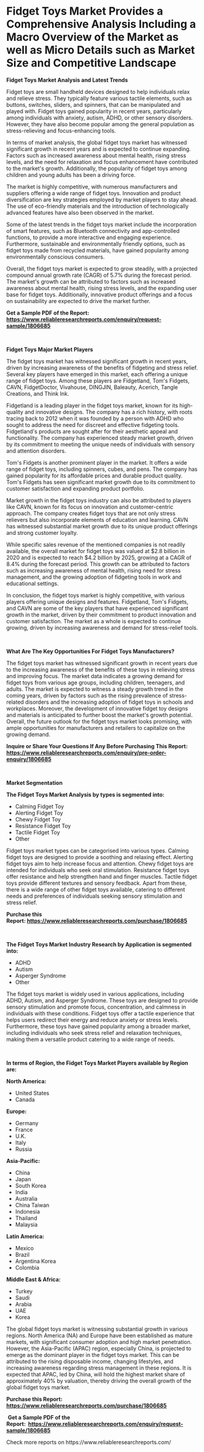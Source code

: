 <p><h1>Fidget Toys Market Provides a Comprehensive Analysis Including a Macro Overview of the Market as well as Micro Details such as Market Size and Competitive Landscape</h1></p><p><strong>Fidget Toys Market Analysis and Latest Trends</strong></p>
<p><p>Fidget toys are small handheld devices designed to help individuals relax and relieve stress. They typically feature various tactile elements, such as buttons, switches, sliders, and spinners, that can be manipulated and played with. Fidget toys gained popularity in recent years, particularly among individuals with anxiety, autism, ADHD, or other sensory disorders. However, they have also become popular among the general population as stress-relieving and focus-enhancing tools.</p><p>In terms of market analysis, the global fidget toys market has witnessed significant growth in recent years and is expected to continue expanding. Factors such as increased awareness about mental health, rising stress levels, and the need for relaxation and focus enhancement have contributed to the market's growth. Additionally, the popularity of fidget toys among children and young adults has been a driving force.</p><p>The market is highly competitive, with numerous manufacturers and suppliers offering a wide range of fidget toys. Innovation and product diversification are key strategies employed by market players to stay ahead. The use of eco-friendly materials and the introduction of technologically advanced features have also been observed in the market.</p><p>Some of the latest trends in the fidget toys market include the incorporation of smart features, such as Bluetooth connectivity and app-controlled functions, to provide a more interactive and engaging experience. Furthermore, sustainable and environmentally friendly options, such as fidget toys made from recycled materials, have gained popularity among environmentally conscious consumers.</p><p>Overall, the fidget toys market is expected to grow steadily, with a projected compound annual growth rate (CAGR) of 5.7% during the forecast period. The market's growth can be attributed to factors such as increased awareness about mental health, rising stress levels, and the expanding user base for fidget toys. Additionally, innovative product offerings and a focus on sustainability are expected to drive the market further.</p></p>
<p><strong>Get a Sample PDF of the Report:&nbsp; <a href="https://www.reliableresearchreports.com/enquiry/request-sample/1806685">https://www.reliableresearchreports.com/enquiry/request-sample/1806685</a></strong></p>
<p>&nbsp;</p>
<p><strong>Fidget Toys Major Market Players</strong></p>
<p><p>The fidget toys market has witnessed significant growth in recent years, driven by increasing awareness of the benefits of fidgeting and stress relief. Several key players have emerged in this market, each offering a unique range of fidget toys. Among these players are Fidgetland, Tom's Fidgets, CAVN, FidgetDoctor, Vivahouse, DINGJIN, Baleauty, Acerich, Tangle Creations, and Think Ink.</p><p>Fidgetland is a leading player in the fidget toys market, known for its high-quality and innovative designs. The company has a rich history, with roots tracing back to 2012 when it was founded by a person with ADHD who sought to address the need for discreet and effective fidgeting tools. Fidgetland's products are sought after for their aesthetic appeal and functionality. The company has experienced steady market growth, driven by its commitment to meeting the unique needs of individuals with sensory and attention disorders.</p><p>Tom's Fidgets is another prominent player in the market. It offers a wide range of fidget toys, including spinners, cubes, and pens. The company has gained popularity for its affordable prices and durable product quality. Tom's Fidgets has seen significant market growth due to its commitment to customer satisfaction and expanding product portfolio.</p><p>Market growth in the fidget toys industry can also be attributed to players like CAVN, known for its focus on innovation and customer-centric approach. The company creates fidget toys that are not only stress relievers but also incorporate elements of education and learning. CAVN has witnessed substantial market growth due to its unique product offerings and strong customer loyalty.</p><p>While specific sales revenue of the mentioned companies is not readily available, the overall market for fidget toys was valued at $2.8 billion in 2020 and is expected to reach $4.2 billion by 2025, growing at a CAGR of 8.4% during the forecast period. This growth can be attributed to factors such as increasing awareness of mental health, rising need for stress management, and the growing adoption of fidgeting tools in work and educational settings.</p><p>In conclusion, the fidget toys market is highly competitive, with various players offering unique designs and features. Fidgetland, Tom's Fidgets, and CAVN are some of the key players that have experienced significant growth in the market, driven by their commitment to product innovation and customer satisfaction. The market as a whole is expected to continue growing, driven by increasing awareness and demand for stress-relief tools.</p></p>
<p>&nbsp;</p>
<p><strong>What Are The Key Opportunities For Fidget Toys Manufacturers?</strong></p>
<p><p>The fidget toys market has witnessed significant growth in recent years due to the increasing awareness of the benefits of these toys in relieving stress and improving focus. The market data indicates a growing demand for fidget toys from various age groups, including children, teenagers, and adults. The market is expected to witness a steady growth trend in the coming years, driven by factors such as the rising prevalence of stress-related disorders and the increasing adoption of fidget toys in schools and workplaces. Moreover, the development of innovative fidget toy designs and materials is anticipated to further boost the market's growth potential. Overall, the future outlook for the fidget toys market looks promising, with ample opportunities for manufacturers and retailers to capitalize on the growing demand.</p></p>
<p><strong>Inquire or Share Your Questions If Any Before Purchasing This Report: <a href="https://www.reliableresearchreports.com/enquiry/pre-order-enquiry/1806685">https://www.reliableresearchreports.com/enquiry/pre-order-enquiry/1806685</a></strong></p>
<p>&nbsp;</p>
<p><strong>Market Segmentation</strong></p>
<p><strong>The Fidget Toys Market Analysis by types is segmented into:</strong></p>
<p><ul><li>Calming Fidget Toy</li><li>Alerting Fidget Toy</li><li>Chewy Fidget Toy</li><li>Resistance Fidget Toy</li><li>Tactile Fidget Toy</li><li>Other</li></ul></p>
<p><p>Fidget toys market types can be categorised into various types. Calming fidget toys are designed to provide a soothing and relaxing effect. Alerting fidget toys aim to help increase focus and attention. Chewy fidget toys are intended for individuals who seek oral stimulation. Resistance fidget toys offer resistance and help strengthen hand and finger muscles. Tactile fidget toys provide different textures and sensory feedback. Apart from these, there is a wide range of other fidget toys available, catering to different needs and preferences of individuals seeking sensory stimulation and stress relief.</p></p>
<p><strong>Purchase this Report:&nbsp;<a href="https://www.reliableresearchreports.com/purchase/1806685">https://www.reliableresearchreports.com/purchase/1806685</a></strong></p>
<p>&nbsp;</p>
<p><strong>The Fidget Toys Market Industry Research by Application is segmented into:</strong></p>
<p><ul><li>ADHD</li><li>Autism</li><li>Asperger Syndrome</li><li>Other</li></ul></p>
<p><p>The fidget toys market is widely used in various applications, including ADHD, Autism, and Asperger Syndrome. These toys are designed to provide sensory stimulation and promote focus, concentration, and calmness in individuals with these conditions. Fidget toys offer a tactile experience that helps users redirect their energy and reduce anxiety or stress levels. Furthermore, these toys have gained popularity among a broader market, including individuals who seek stress relief and relaxation techniques, making them a versatile product catering to a wide range of needs.</p></p>
<p>&nbsp;</p>
<p><strong>In terms of Region, the Fidget Toys Market Players available by Region are:</strong></p>
<p>
    <p> <strong> North America: </strong>
        <ul>
            <li>United States</li>
            <li>Canada</li>
        </ul>
        </p> 
    <p> <strong> Europe: </strong>
        <ul>
            <li>Germany</li>
            <li>France</li>
            <li>U.K.</li>
            <li>Italy</li>
            <li>Russia</li>
        </ul>
        </p> 
    <p> <strong> Asia-Pacific: </strong>
        <ul>
            <li>China</li>
            <li>Japan</li>
            <li>South Korea</li>
            <li>India</li>
            <li>Australia</li>
            <li>China Taiwan</li>
            <li>Indonesia</li>
            <li>Thailand</li>
            <li>Malaysia</li>
        </ul>
        </p> 
    <p> <strong> Latin America: </strong>
        <ul>
            <li>Mexico</li>
            <li>Brazil</li>
            <li>Argentina Korea</li>
            <li>Colombia</li>
        </ul>
        </p> 
    <p> <strong> Middle East & Africa: </strong>
        <ul>
            <li>Turkey</li>
            <li>Saudi</li>
            <li>Arabia</li>
            <li>UAE</li>
            <li>Korea</li>
        </ul>
    </p>
    </p>
<p><p>The global fidget toys market is witnessing substantial growth in various regions. North America (NA) and Europe have been established as mature markets, with significant consumer adoption and high market penetration. However, the Asia-Pacific (APAC) region, especially China, is projected to emerge as the dominant player in the fidget toys market. This can be attributed to the rising disposable income, changing lifestyles, and increasing awareness regarding stress management in these regions. It is expected that APAC, led by China, will hold the highest market share of approximately 40% by valuation, thereby driving the overall growth of the global fidget toys market.</p></p>
<p><strong>Purchase this Report: <a href="https://www.reliableresearchreports.com/purchase/1806685">https://www.reliableresearchreports.com/purchase/1806685</a></strong></p>
<p>&nbsp;<strong>Get a Sample PDF of the Report:&nbsp;&nbsp;<a href="https://www.reliableresearchreports.com/enquiry/request-sample/1806685">https://www.reliableresearchreports.com/enquiry/request-sample/1806685</a></strong></p>
<p><strong></strong></p>
<p>Check more reports on https://www.reliableresearchreports.com/</p>